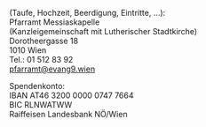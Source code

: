 ---
---

(Taufe, Hochzeit, Beerdigung, Eintritte, …): \
Pfarramt Messiaskapelle \
(Kanzleigemeinschaft mit Lutherischer Stadtkirche) \
Dorotheergasse 18 \
1010 Wien \
Tel.: 01 512 83 92 \
pfarramt@evang9.wien

Spendenkonto: \
IBAN AT46 3200 0000 0747 7664 \
BIC RLNWATWW \
Raiffeisen Landesbank NÖ/Wien
